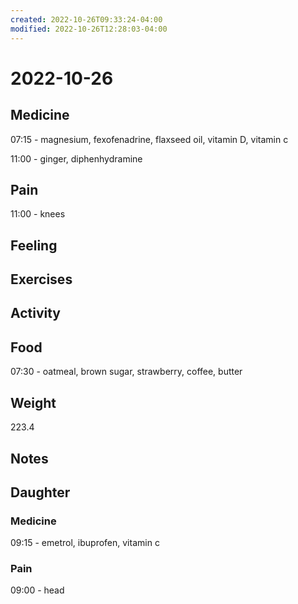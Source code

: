 ```yaml
---
created: 2022-10-26T09:33:24-04:00
modified: 2022-10-26T12:28:03-04:00
---
```


# 2022-10-26

## Medicine

07:15 - magnesium, fexofenadrine, flaxseed oil, vitamin D, vitamin c 

11:00 - ginger, diphenhydramine 

## Pain

11:00 - knees

## Feeling


## Exercises


## Activity


## Food

07:30 - oatmeal, brown sugar, strawberry, coffee, butter 

## Weight

223.4

## Notes

## Daughter


### Medicine

09:15 - emetrol, ibuprofen, vitamin c 

### Pain

09:00 - head
